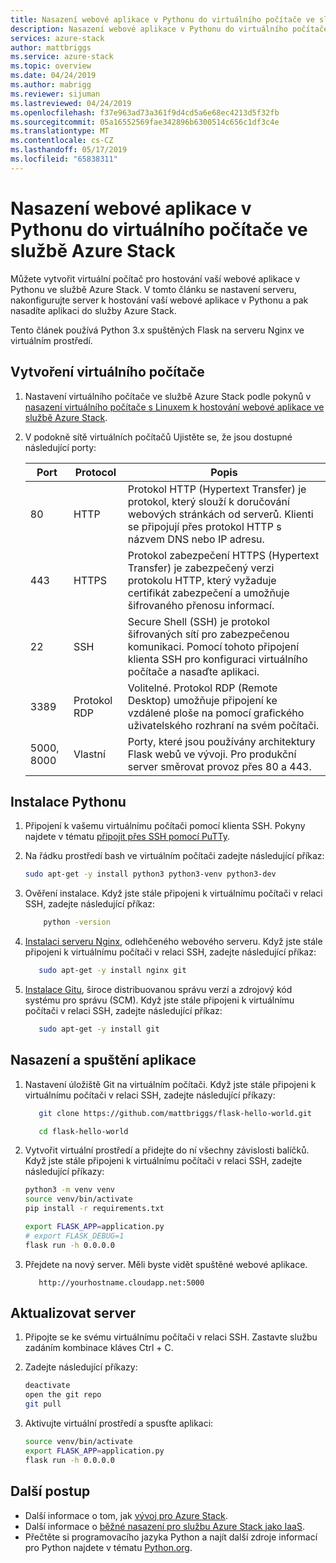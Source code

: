 ```yaml
---
title: Nasazení webové aplikace v Pythonu do virtuálního počítače ve službě Azure Stack | Dokumentace Microsoftu
description: Nasazení webové aplikace v Pythonu do virtuálního počítače ve službě Azure Stack.
services: azure-stack
author: mattbriggs
ms.service: azure-stack
ms.topic: overview
ms.date: 04/24/2019
ms.author: mabrigg
ms.reviewer: sijuman
ms.lastreviewed: 04/24/2019
ms.openlocfilehash: f37e963ad73a361f9d4cd5a6e68ec4213d5f32fb
ms.sourcegitcommit: 05a16552569fae342896b6300514c656c1df3c4e
ms.translationtype: MT
ms.contentlocale: cs-CZ
ms.lasthandoff: 05/17/2019
ms.locfileid: "65838311"
---
```

# <a name="deploy-a-python-web-app-to-a-vm-in-azure-stack"></a>Nasazení webové aplikace v Pythonu do virtuálního počítače ve službě Azure Stack

Můžete vytvořit virtuální počítač pro hostování vaší webové aplikace v Pythonu ve službě Azure Stack. V tomto článku se nastavení serveru, nakonfigurujte server k hostování vaší webové aplikace v Pythonu a pak nasadíte aplikaci do služby Azure Stack.

Tento článek používá Python 3.x spuštěných Flask na serveru Nginx ve virtuálním prostředí.

## <a name="create-a-vm"></a>Vytvoření virtuálního počítače

1. Nastavení virtuálního počítače ve službě Azure Stack podle pokynů v [nasazení virtuálního počítače s Linuxem k hostování webové aplikace ve službě Azure Stack](azure-stack-dev-start-howto-deploy-linux.md).

2. V podokně sítě virtuálních počítačů Ujistěte se, že jsou dostupné následující porty:

    | Port | Protocol | Popis |
    | --- | --- | --- |
    | 80 | HTTP | Protokol HTTP (Hypertext Transfer) je protokol, který slouží k doručování webových stránkách od serverů. Klienti se připojují přes protokol HTTP s názvem DNS nebo IP adresu. |
    | 443 | HTTPS | Protokol zabezpečení HTTPS (Hypertext Transfer) je zabezpečený verzi protokolu HTTP, který vyžaduje certifikát zabezpečení a umožňuje šifrovaného přenosu informací. |
    | 22 | SSH | Secure Shell (SSH) je protokol šifrovaných sítí pro zabezpečenou komunikaci. Pomocí tohoto připojení klienta SSH pro konfiguraci virtuálního počítače a nasaďte aplikaci. |
    | 3389 | Protokol RDP | Volitelné. Protokol RDP (Remote Desktop) umožňuje připojení ke vzdálené ploše na pomocí grafického uživatelského rozhraní na svém počítači.   |
    | 5000, 8000 | Vlastní | Porty, které jsou používány architektury Flask webů ve vývoji. Pro produkční server směrovat provoz přes 80 a 443. |

## <a name="install-python"></a>Instalace Pythonu

1. Připojení k vašemu virtuálnímu počítači pomocí klienta SSH. Pokyny najdete v tématu [připojit přes SSH pomocí PuTTy](azure-stack-dev-start-howto-ssh-public-key.md#connect-with-ssh-by-using-putty).
2. Na řádku prostředí bash ve virtuálním počítači zadejte následující příkaz:

    ```bash  
    sudo apt-get -y install python3 python3-venv python3-dev
    ```

3. Ověření instalace. Když jste stále připojeni k virtuálnímu počítači v relaci SSH, zadejte následující příkaz:

    ```bash  
        python -version
    ```

3. [Instalaci serveru Nginx](https://www.nginx.com/resources/wiki/), odlehčeného webového serveru. Když jste stále připojeni k virtuálnímu počítači v relaci SSH, zadejte následující příkaz:

    ```bash  
       sudo apt-get -y install nginx git
    ```

4. [Instalace Gitu](https://git-scm.com), široce distribuovanou správu verzí a zdrojový kód systému pro správu (SCM). Když jste stále připojeni k virtuálnímu počítači v relaci SSH, zadejte následující příkaz:

    ```bash  
       sudo apt-get -y install git
    ```

## <a name="deploy-and-run-the-app"></a>Nasazení a spuštění aplikace

1. Nastavení úložiště Git na virtuálním počítači. Když jste stále připojeni k virtuálnímu počítači v relaci SSH, zadejte následující příkazy:

    ```bash  
       git clone https://github.com/mattbriggs/flask-hello-world.git
    
       cd flask-hello-world
    ```

2. Vytvořit virtuální prostředí a přidejte do ní všechny závislosti balíčků. Když jste stále připojeni k virtuálnímu počítači v relaci SSH, zadejte následující příkazy:

    ```bash  
    python3 -m venv venv
    source venv/bin/activate
    pip install -r requirements.txt
    
    export FLASK_APP=application.py
    # export FLASK_DEBUG=1 
    flask run -h 0.0.0.0
    ```

3. Přejdete na nový server. Měli byste vidět spuštěné webové aplikace.

    ```HTTP  
       http://yourhostname.cloudapp.net:5000
    ```

## <a name="update-your-server"></a>Aktualizovat server

1. Připojte se ke svému virtuálnímu počítači v relaci SSH. Zastavte službu zadáním kombinace kláves Ctrl + C.

2. Zadejte následující příkazy:

    ```bash  
    deactivate
    open the git repo
    git pull
    ```

3. Aktivujte virtuální prostředí a spusťte aplikaci:

    ```bash  
    source venv/bin/activate
    export FLASK_APP=application.py
    flask run -h 0.0.0.0
    ```

## <a name="next-steps"></a>Další postup

- Další informace o tom, jak [vývoj pro Azure Stack](azure-stack-dev-start.md).
- Další informace o [běžné nasazení pro službu Azure Stack jako IaaS](azure-stack-dev-start-deploy-app.md).
- Přečtěte si programovacího jazyka Python a najít další zdroje informací pro Python najdete v tématu [Python.org](https://www.python.org).
